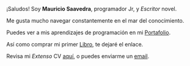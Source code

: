 ---
---

¡Saludos! Soy **Mauricio Saavedra**, programador Jr, y *Escritor* novel.

Me gusta mucho navegar constantemente en el mar del conocimiento.

Puedes ver a mis aprendizajes de programación en mi [Portafolio].

Así como comprar mi primer [Libro], te dejaré el enlace.

Revisa mi *Extenso* CV [aquí], o puedes enviarme un [email].



[Portafolio]: /projects
[Libro]: https://amazon.com
[aquí]: https://demo.nurlan.co/hugo-vitae/
[email]: mailto:micorreoesalexis@gmail.com

